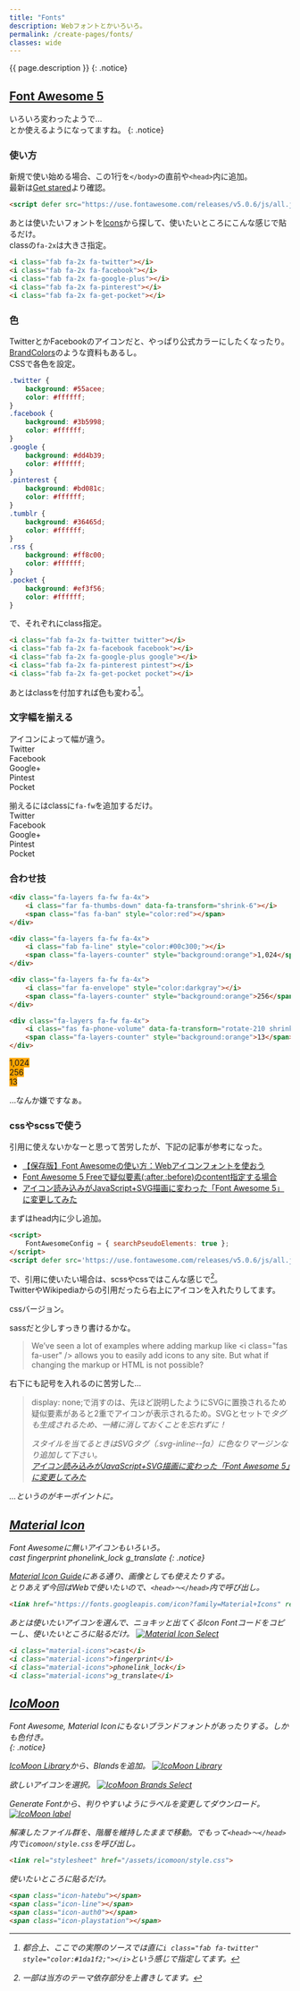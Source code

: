 ```yaml
---
title: "Fonts"
description: Webフォントとかいろいろ。
permalink: /create-pages/fonts/
classes: wide
---
```

{{ page.description }}
{: .notice}

## [Font Awesome 5](https://fontawesome.com/)

いろいろ変わったようで…  
<i class="fab fa-line fa-3x"></i>とか使えるようになってますね。
{: .notice}

### 使い方

新規で使い始める場合、この1行を`</body>`の直前や`<head>`内に追加。  
最新は[Get stared](https://fontawesome.com/get-started)より確認。
```html
<script defer src="https://use.fontawesome.com/releases/v5.0.6/js/all.js"></script>
```

あとは使いたいフォントを[Icons](https://fontawesome.com/icons)から探して、使いたいところにこんな感じで貼るだけ。  
classの`fa-2x`は大きさ指定。
```html
<i class="fab fa-2x fa-twitter"></i>
<i class="fab fa-2x fa-facebook"></i> 
<i class="fab fa-2x fa-google-plus"></i> 
<i class="fab fa-2x fa-pinterest"></i> 
<i class="fab fa-2x fa-get-pocket"></i>
```

<i class="fab fa-2x fa-twitter"></i>
<i class="fab fa-2x fa-facebook"></i> 
<i class="fab fa-2x fa-google-plus"></i> 
<i class="fab fa-2x fa-pinterest"></i> 
<i class="fab fa-2x fa-get-pocket"></i>

### 色

TwitterとかFacebookのアイコンだと、やっぱり公式カラーにしたくなったり。[BrandColors](https://brandcolors.net/)のような資料もあるし。  
CSSで各色を設定。
```css
.twitter {
    background: #55acee;   
    color: #ffffff;
}
.facebook {
    background: #3b5998;
    color: #ffffff;
}
.google {
    background: #dd4b39;
    color: #ffffff;
}
.pinterest {
    background: #bd081c;
    color: #ffffff;
}
.tumblr {
    background: #36465d;
    color: #ffffff;
}
.rss {
    background: #ff8c00;
    color: #ffffff;
}
.pocket {
    background: #ef3f56;
    color: #ffffff;
}
```
で、それぞれにclass指定。
```html
<i class="fab fa-2x fa-twitter twitter"></i>
<i class="fab fa-2x fa-facebook facebook"></i> 
<i class="fab fa-2x fa-google-plus google"></i> 
<i class="fab fa-2x fa-pinterest pintest"></i> 
<i class="fab fa-2x fa-get-pocket pocket"></i>
```

あとはclassを付加すれば色も変わる[^brand-colors]。  
<i class="fab fa-2x fa-twitter twitter" style="color:#1da1f2;"></i>
<i class="fab fa-2x fa-facebook facebook" style="color:#3b5998;"></i> 
<i class="fab fa-2x fa-google-plus google" style="color:#dd4b39;"></i> 
<i class="fab fa-2x fa-pinterest pintest" style="color:#bd081c;"></i> 
<i class="fab fa-2x fa-get-pocket pocket" style="color:#ef4056;"></i>

[^brand-colors]:都合上、ここでの実際のソースでは直に`i class="fab fa-twitter" style="color:#1da1f2;"></i>`という感じで指定してます。

### 文字幅を揃える

アイコンによって幅が違う。  
<i class="fab fa-2x fa-twitter twitter" style="color:#1da1f2;"></i> Twitter  
<i class="fab fa-2x fa-facebook facebook" style="color:#3b5998;"></i> Facebook  
<i class="fab fa-2x fa-google-plus google" style="color:#dd4b39;"></i> Google+  
<i class="fab fa-2x fa-pinterest pintest" style="color:#bd081c;"></i> Pintest  
<i class="fab fa-2x fa-get-pocket pocket" style="color:#ef4056;"></i> Pocket  

揃えるにはclassに`fa-fw`を追加するだけ。  
<i class="fab fa-2x fa-fw fa-twitter" style="color:#1da1f2;"></i> Twitter  
<i class="fab fa-2x fa-fw fa-facebook facebook" style="color:#3b5998;"></i> Facebook  
<i class="fab fa-2x fa-fw fa-google-plus google" style="color:#dd4b39;"></i> Google+  
<i class="fab fa-2x fa-fw fa-pinterest pintest" style="color:#bd081c;"></i> Pintest  
<i class="fab fa-2x fa-fw fa-get-pocket pocket" style="color:#ef4056;"></i> Pocket  

### 合わせ技

```html
<div class="fa-layers fa-fw fa-4x">
    <i class="far fa-thumbs-down" data-fa-transform="shrink-6"></i>
    <span class="fas fa-ban" style="color:red"></span>
</div>

<div class="fa-layers fa-fw fa-4x">
    <i class="fab fa-line" style="color:#00c300;"></i>
    <span class="fa-layers-counter" style="background:orange">1,024</span>
</div>

<div class="fa-layers fa-fw fa-4x">
    <i class="far fa-envelope" style="color:darkgray"></i>
    <span class="fa-layers-counter" style="background:orange">256</span>
</div>

<div class="fa-layers fa-fw fa-4x">
    <i class="fas fa-phone-volume" data-fa-transform="rotate-210 shrink-3 flip-v flip-h" data-fa-mask="fas fa-circle" style="color:dodgerblue;"></i>
    <span class="fa-layers-counter" style="background:orange">13</span>
</div>
```
<div class="fa-layers fa-fw fa-4x">
    <i class="far fa-thumbs-down" data-fa-transform="shrink-6"></i>
    <span class="fas fa-ban" style="color:red"></span>
</div>

<div class="fa-layers fa-fw fa-4x">
    <i class="fab fa-line" style="color:#00c300;"></i>
    <span class="fa-layers-counter" style="background:orange">1,024</span>
</div>

<div class="fa-layers fa-fw fa-4x">
    <i class="far fa-envelope" style="color:darkgray"></i>
    <span class="fa-layers-counter" style="background:orange">256</span>
</div>

<div class="fa-layers fa-fw fa-4x">
    <i class="fas fa-phone-volume" data-fa-transform="rotate-210 shrink-3 flip-v flip-h" data-fa-mask="fas fa-circle" style="color:dodgerblue;"></i>
    <span class="fa-layers-counter" style="background:orange">13</span>
</div>

…なんか嫌ですなぁ。

### cssやscssで使う

引用に使えないかなーと思って苦労したが、下記の記事が参考になった。
+ [【保存版】Font Awesomeの使い方：Webアイコンフォントを使おう](https://saruwakakun.com/html-css/basic/font-awesome)
+ [Font Awesome 5 Freeで疑似要素(:after,:before)のcontent指定する場合](https://qiita.com/Garyuten/items/6d68da5cdac6dab9ba26)
+ [アイコン読み込みがJavaScript+SVG描画に変わった「Font Awesome 5」に変更してみた](https://creatorclip.info/2018/02/fontawesome-5-change/)

まずはhead内に少し追加。
```html
<script>
    FontAwesomeConfig = { searchPseudoElements: true };
</script>
<script defer src='https://use.fontawesome.com/releases/v5.0.6/js/all.js'/>
```
で、引用に使いたい場合は、scssやcssではこんな感じで[^mm-blockquote]。  
TwitterやWikipediaからの引用だったら右上にアイコンを入れたりしてます。

[^mm-blockquote]: 一部は当方のテーマ依存部分を上書きしてます。

cssバージョン。
<script src="https://gist.github.com/laureltreetop/85655027ff1846841ec8e8d48e1ec37f.js?file=SassMeister-output.css"></script>
sassだと少しすっきり書けるかな。
<script src="https://gist.github.com/laureltreetop/85655027ff1846841ec8e8d48e1ec37f.js?file=SassMeister-input.scss"></script>

> We’ve seen a lot of examples where adding markup like &lt;i class=&quot;fas fa-user&quot; /&gt; allows you to easily add icons to any site. But what if changing the markup or HTML is not possible?  

右下にも記号を入れるのに苦労した…  

> display: none;で消すのは、先ほど説明したようにSVGに置換されるため疑似要素があると2重でアイコンが表示されるため。SVGとセットで<i>タグも生成されるため、一緒に消しておくことを忘れずに！
>
> スタイルを当てるときはSVGタグ（.svg-inline--fa）に色なりマージンなり追加して下さい。  
> <cite><a href="https://creatorclip.info/2018/02/fontawesome-5-change/">アイコン読み込みがJavaScript+SVG描画に変わった「Font Awesome 5」に変更してみた</a></cite>

…というのがキーポイントに。

## [Material Icon](https://material.io/icons/)

Font Awesomeに無いアイコンもいろいろ。  
<i class="material-icons">cast</i>
<i class="material-icons purple500">fingerprint</i>
<i class="material-icons">phonelink_lock</i>
<i class="material-icons">g_translate</i>
{: .notice}

[Material Icon Guide](http://google.github.io/material-design-icons/)にある通り、画像としても使えたりする。  
とりあえず今回はWebで使いたいので、`<head>～</head>`内で呼び出し。
```html
<link href="https://fonts.googleapis.com/icon?family=Material+Icons" rel="stylesheet">
```

あとは使いたいアイコンを選んで、ニョキッと出てくるIcon Fontコードをコピーし、使いたいところに貼るだけ。
[![Material Icon Select](/assets/images/material-icon-select.png)](/assets/images/material-icon-select.png)
```html
<i class="material-icons">cast</i>
<i class="material-icons">fingerprint</i>
<i class="material-icons">phonelink_lock</i>
<i class="material-icons">g_translate</i>
```

## [IcoMoon](https://icomoon.io/)

Font Awesome, Material Iconにもないブランドフォントがあったりする。しかも色付き。  
<span class="icon-hatebu"></span>
<span class="icon-line"></span>
<span class="icon-auth0"></span>
<span class="icon-playstation"></span>
{: .notice}

[IcoMoon Library](https://icomoon.io/app/#/select/library)から、Blandsを追加。
[![IcoMoon Library](/assets/images/icomoon-library.png)](/assets/images/icomoon-library.png)

欲しいアイコンを選択。
[![IcoMoon Brands Select](/assets/images/icomoon-brands-select.png)](/assets/images/icomoon-brands-select.png)

Generate Fontから、判りやすいようにラベルを変更してダウンロード。
[![IcoMoon label](/assets/images/icomoon-set-icon-label.png)](/assets/images/icomoon-set-icon-label.png)

解凍したファイル群を、階層を維持したままで移動。でもって`<head>～</head>`内で`icomoon/style.css`を呼び出し。
```html
<link rel="stylesheet" href="/assets/icomoon/style.css">
```

使いたいところに貼るだけ。
```html
<span class="icon-hatebu"></span>
<span class="icon-line"></span>
<span class="icon-auth0"></span>
<span class="icon-playstation"></span>
```